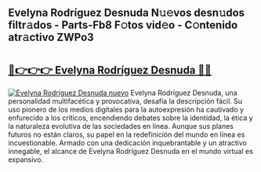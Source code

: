 ## Evelyna Rodríguez Desnuda N𝚞𝚎vos desn𝚞dos filtr𝚊dos - Parts-Fb8 F𝚘tos vid𝚎o - C𝚘ntenido atr𝚊ctivo ZWPo3

# <h2><a href="http://mb0pqj.tromn.icu/?c=Evelyna+Rodr%c3%adguez+Desnuda">🔗👉👉👉 Evelyna Rodríguez Desnuda 🔗🔗</a></h2>

[![Evelyna Rodríguez Desnuda nuevo](https://i.imgur.com/pEAQMta.gif)](http://mb0pqj.tromn.icu/?c=Evelyna+Rodr%c3%adguez+Desnuda)
Evelyna Rodríguez Desnuda, una personalidad multifacética y provocativa, desafía la descripción fácil. Su uso pionero de los medios digitales para la autoexpresión ha cautivado y enfurecido a los críticos, encendiendo debates sobre la identidad, la ética y la naturaleza evolutiva de las sociedades en línea. Aunque sus planes futuros no están claros, su papel en la redefinición del mundo en línea es incuestionable. Armado con una dedicación inquebrantable y un atractivo innegable, el alcance de Evelyna Rodríguez Desnuda en el mundo virtual es expansivo.
